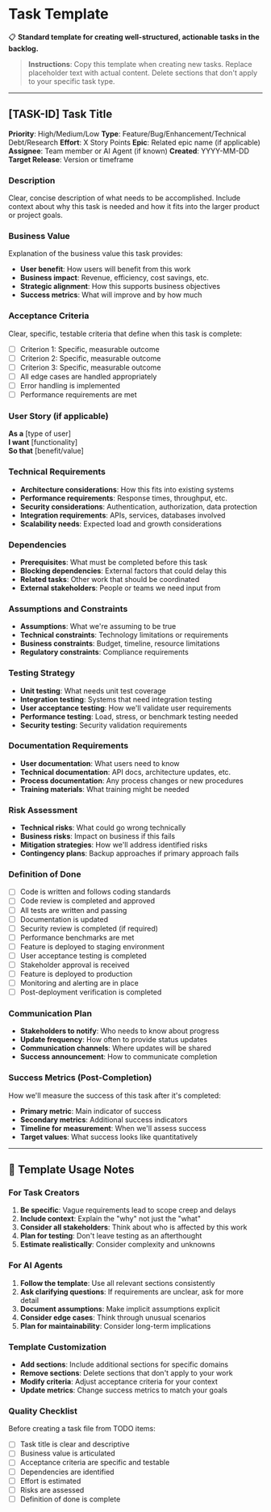 # Task Template

📋 **Standard template for creating well-structured, actionable tasks in the backlog.**

> **Instructions**: Copy this template when creating new tasks. Replace placeholder text with actual content. Delete sections that don't apply to your specific task type.

---

## [TASK-ID] Task Title

**Priority**: High/Medium/Low
**Type**: Feature/Bug/Enhancement/Technical Debt/Research
**Effort**: X Story Points
**Epic**: Related epic name (if applicable)
**Assignee**: Team member or AI Agent (if known)
**Created**: YYYY-MM-DD
**Target Release**: Version or timeframe

### Description
Clear, concise description of what needs to be accomplished. Include context about why this task is needed and how it fits into the larger product or project goals.

### Business Value
Explanation of the business value this task provides:
- **User benefit**: How users will benefit from this work
- **Business impact**: Revenue, efficiency, cost savings, etc.
- **Strategic alignment**: How this supports business objectives
- **Success metrics**: What will improve and by how much

### Acceptance Criteria
Clear, specific, testable criteria that define when this task is complete:
- [ ] Criterion 1: Specific, measurable outcome
- [ ] Criterion 2: Specific, measurable outcome
- [ ] Criterion 3: Specific, measurable outcome
- [ ] All edge cases are handled appropriately
- [ ] Error handling is implemented
- [ ] Performance requirements are met

### User Story (if applicable)
**As a** [type of user]  
**I want** [functionality]  
**So that** [benefit/value]

### Technical Requirements
- **Architecture considerations**: How this fits into existing systems
- **Performance requirements**: Response times, throughput, etc.
- **Security considerations**: Authentication, authorization, data protection
- **Integration requirements**: APIs, services, databases involved
- **Scalability needs**: Expected load and growth considerations

### Dependencies
- **Prerequisites**: What must be completed before this task
- **Blocking dependencies**: External factors that could delay this
- **Related tasks**: Other work that should be coordinated
- **External stakeholders**: People or teams we need input from

### Assumptions and Constraints
- **Assumptions**: What we're assuming to be true
- **Technical constraints**: Technology limitations or requirements
- **Business constraints**: Budget, timeline, resource limitations
- **Regulatory constraints**: Compliance requirements

### Testing Strategy
- **Unit testing**: What needs unit test coverage
- **Integration testing**: Systems that need integration testing
- **User acceptance testing**: How we'll validate user requirements
- **Performance testing**: Load, stress, or benchmark testing needed
- **Security testing**: Security validation requirements

### Documentation Requirements
- **User documentation**: What users need to know
- **Technical documentation**: API docs, architecture updates, etc.
- **Process documentation**: Any process changes or new procedures
- **Training materials**: What training might be needed

### Risk Assessment
- **Technical risks**: What could go wrong technically
- **Business risks**: Impact on business if this fails
- **Mitigation strategies**: How we'll address identified risks
- **Contingency plans**: Backup approaches if primary approach fails

### Definition of Done
- [ ] Code is written and follows coding standards
- [ ] Code review is completed and approved
- [ ] All tests are written and passing
- [ ] Documentation is updated
- [ ] Security review is completed (if required)
- [ ] Performance benchmarks are met
- [ ] Feature is deployed to staging environment
- [ ] User acceptance testing is completed
- [ ] Stakeholder approval is received
- [ ] Feature is deployed to production
- [ ] Monitoring and alerting are in place
- [ ] Post-deployment verification is completed

### Communication Plan
- **Stakeholders to notify**: Who needs to know about progress
- **Update frequency**: How often to provide status updates
- **Communication channels**: Where updates will be shared
- **Success announcement**: How to communicate completion

### Success Metrics (Post-Completion)
How we'll measure the success of this task after it's completed:
- **Primary metric**: Main indicator of success
- **Secondary metrics**: Additional success indicators
- **Timeline for measurement**: When we'll assess success
- **Target values**: What success looks like quantitatively

---

## 📝 Template Usage Notes

### For Task Creators
1. **Be specific**: Vague requirements lead to scope creep and delays
2. **Include context**: Explain the "why" not just the "what"
3. **Consider all stakeholders**: Think about who is affected by this work
4. **Plan for testing**: Don't leave testing as an afterthought
5. **Estimate realistically**: Consider complexity and unknowns

### For AI Agents
1. **Follow the template**: Use all relevant sections consistently
2. **Ask clarifying questions**: If requirements are unclear, ask for more detail
3. **Document assumptions**: Make implicit assumptions explicit
4. **Consider edge cases**: Think through unusual scenarios
5. **Plan for maintainability**: Consider long-term implications

### Template Customization
- **Add sections**: Include additional sections for specific domains
- **Remove sections**: Delete sections that don't apply to your work
- **Modify criteria**: Adjust acceptance criteria for your context
- **Update metrics**: Change success metrics to match your goals

### Quality Checklist
Before creating a task file from TODO items:
- [ ] Task title is clear and descriptive
- [ ] Business value is articulated
- [ ] Acceptance criteria are specific and testable
- [ ] Dependencies are identified
- [ ] Effort is estimated
- [ ] Risks are assessed
- [ ] Definition of done is complete
